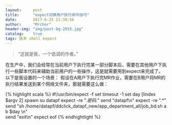 ```yaml
---
layout:     post
title:      "expect切换用户执行命令技巧"
date:       2017-6-25 21:30:56
author:     "Mrchor"
header-img: "img/post-bg-2015.jpg"
catalog:	true
tags: 技术 shell expect
---
```


> “这就是我，一个低调的作者。”


在生产中，我们会经常在当前用户下执行完某一部分脚本后，需要在其他用户下执行一些脚本代码来辅助当前用户的一些操作，这是就需要用到expect来完成了。以下是我设置的一个场景：
假设在A用户下执行完MR作业，需要在B用户将MR的执行结果发送到某个网络文件夹，那就需要这么做：

{% highlight scala %}
	#!/usr/bin/expect  -f
	set timeout -1
	set day [lindex $argv 2]
	spawn su datapf
	expect -re ".*密码.*"
	send "datapf\n"
	expect -re ".*"
	send "sh  /home/datapf/ddclick_datapf_new/app_department_all/job_bd.sh a b $day \n"                                                                          
	send "exit\n"
	expect eof
{% endhightlight %}


